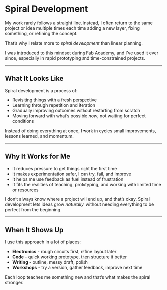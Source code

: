 # Spiral Development

My work rarely follows a straight line. Instead, I often return to the same project or idea multiple times each time adding a new layer, fixing something, or refining the concept.

That’s why I relate more to *spiral development* than linear planning.

I was introduced to this mindset during Fab Academy, and I’ve used it ever since, especially in rapid prototyping and time-constrained projects.

---

## What It Looks Like

Spiral development is a process of:

- Revisiting things with a fresh perspective  
- Learning through repetition and iteration  
- Gradually improving outcomes without restarting from scratch  
- Moving forward with what’s possible *now*, not waiting for perfect conditions  

Instead of doing everything at once, I work in cycles small improvements, lessons learned, and momentum.

---

## Why It Works for Me

- It reduces pressure to get things right the first time  
- It makes experimentation safer, I can try, fail, and improve  
- It helps me use feedback as fuel instead of frustration  
- It fits the realities of teaching, prototyping, and working with limited time or resources

I don’t always know where a project will end up, and that’s okay. Spiral development lets ideas grow *naturally*, without needing everything to be perfect from the beginning.

---

## When It Shows Up

I use this approach in a lot of places:

- **Electronics** - rough circuits first, refine layout later  
- **Code** - quick working prototype, then structure it better  
- **Writing** - outline, messy draft, polish  
- **Workshops** - try a version, gather feedback, improve next time  

Each loop teaches me something new and that’s what makes the spiral stronger.
